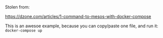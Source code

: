 Stolen from: 

https://dzone.com/articles/1-command-to-mesos-with-docker-compose

This is an awesoe example, because you can copy/paste one file, and run it: 
`docker-compose up`



